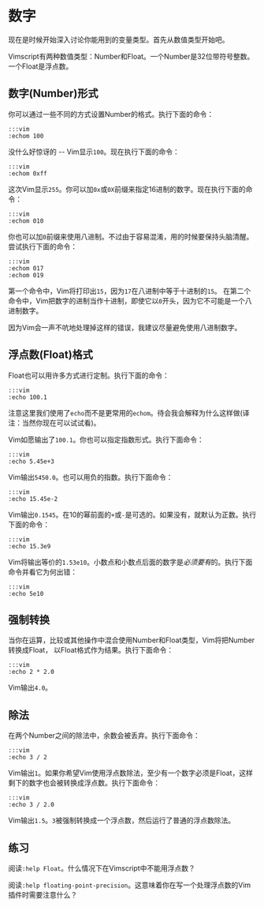 数字
=======

现在是时候开始深入讨论你能用到的变量类型。首先从数值类型开始吧。

Vimscript有两种数值类型：Number和Float。一个Number是32位带符号整数。一个Float是浮点数。

数字(Number)形式
--------------

你可以通过一些不同的方式设置Number的格式。执行下面的命令：

    :::vim
    :echom 100

没什么好惊讶的 -- Vim显示`100`。现在执行下面的命令：

    :::vim
    :echom 0xff

这次Vim显示`255`。你可以加`0x`或`0X`前缀来指定16进制的数字。现在执行下面的命令：

    :::vim
    :echom 010

你也可以加`0`前缀来使用八进制。不过由于容易混淆，用的时候要保持头脑清醒。尝试执行下面的命令：

    :::vim
    :echom 017
    :echom 019

第一个命令中，Vim将打印出`15`，因为`17`在八进制中等于十进制的`15`。
在第二个命令中，Vim把数字的进制当作十进制，即使它以`0`开头，因为它不可能是一个八进制数字。

因为Vim会一声不吭地处理掉这样的错误，我建议尽量避免使用八进制数字。

浮点数(Float)格式
-------------

Float也可以用许多方式进行定制。执行下面的命令：

    :::vim
    :echo 100.1

注意这里我们使用了`echo`而不是更常用的`echom`。待会我会解释为什么这样做(译注：当然你现在可以试试看)。

Vim如愿输出了`100.1`。你也可以指定指数形式。执行下面命令：

    :::vim
    :echo 5.45e+3

Vim输出`5450.0`。也可以用负的指数。执行下面命令：

    :::vim
    :echo 15.45e-2

Vim输出`0.1545`。在10的幂前面的`+`或`-`是可选的。如果没有，就默认为正数。执行下面的命令：

    :::vim
    :echo 15.3e9

Vim将输出等价的`1.53e10`。小数点和小数点后面的数字是*必须要有*的。执行下面命令并看它为何出错：

    :::vim
    :echo 5e10

强制转换
--------

当你在运算，比较或其他操作中混合使用Number和Float类型，Vim将把Number转换成Float， 以Float格式作为结果。执行下面命令：

    :::vim
    :echo 2 * 2.0

Vim输出`4.0`。

除法
--------

在两个Number之间的除法中，余数会被丢弃。执行下面命令：

    :::vim
    :echo 3 / 2

Vim输出`1`。如果你希望Vim使用浮点数除法，至少有一个数字必须是Float，这样剩下的数字也会被转换成浮点数。执行下面命令：

    :::vim
    :echo 3 / 2.0

Vim输出`1.5`。`3`被强制转换成一个浮点数，然后运行了普通的浮点数除法。

练习
---------

阅读`:help Float`。什么情况下在Vimscript中不能用浮点数？

阅读`:help floating-point-precision`。这意味着你在写一个处理浮点数的Vim插件时需要注意什么？
